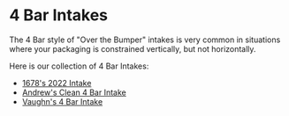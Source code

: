 <meta property="og:title" content="4Bar Intake CAD Examples">
<meta property="og:type" content="website">
<meta property="og:url" content="https://www.frcdesign.org/cad-examples/intake/4bar/">
<meta property="og:image" content="https://www.frcdesign.org/img/cad-examples/intake/4bar/vaughn4bar.webp">
<meta name="theme-color" content="#4CAE4F">
<meta name="twitter:card" content="summary_large_image">

# 4 Bar Intakes

The 4 Bar style of "Over the Bumper" intakes is very common in situations where your packaging is constrained vertically, but not horizontally.

Here is our collection of 4 Bar Intakes:

- [1678's 2022 Intake](examples/1678.md)
- [Andrew's Clean 4 Bar Intake](examples/clean.md)
- [Vaughn's 4 Bar Intake](examples/vaughn4bar.md)

<br>